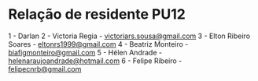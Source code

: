 # Relação de residente PU12 
1 - Darlan
2 - Victoria Regia - victoriars.sousa@gmail.com
3 - Elton Ribeiro Soares - eltonrs1999@gmail.com
4 - Beatriz Monteiro - biafigmonteiro@gmail.com
5 - Hélen Andrade - helenaraujoandrade@hotmail.com
6 - Felipe Ribeiro - felipecnrb@gmail.com